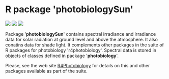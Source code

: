 # R package 'photobiologySun'

[![](http://www.r-pkg.org/badges/version/photobiologySun)](https://cran.r-project.org/package=photobiologySun) [![](http://cranlogs.r-pkg.org/badges/photobiologySun)](https://cran.r-project.org/package=photobiologySun) [![](http://cranlogs.r-pkg.org/badges/grand-total/photobiologySun)](https://cran.r-project.org/package=photobiologySun)

Package '**photobiologySun**' contains spectral irradiance and irradiance data for solar radiation at ground level and above the atmosphere. It also conatins data for shade light. It complements other packages in the suite of R packages for photobiology 'r4photobiology'. Spectral data is stored in objects of classes defined in package '**photobiology**'.
 
Please, see the web site [R4Photobiology](http://www.r4photobiology.info) for details on this and other packages available as part of the suite.